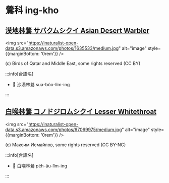 # 鶯科 ing-kho

## [漠地林鶯 サバクムシクイ Asian Desert Warbler](https://ebird.org/species/asdwar1)

<img src="https://inaturalist-open-data.s3.amazonaws.com/photos/1635533/medium.jpg" alt="image" style={{marginBottom: '0rem'}} />

<p className="image-caption">
(c) Birds of Qatar and Middle East, some rights reserved (CC BY)
</p>

:::info[台語名]

- 🎯 沙漠林鶯 sua-bôo-lîm-ing

:::

## [白喉林鶯 コノドジロムシクイ Lesser Whitethroat](https://ebird.org/species/leswhi4)

<img src="https://inaturalist-open-data.s3.amazonaws.com/photos/67069975/medium.jpg" alt="image" style={{marginBottom: '0rem'}} />

<p className="image-caption">
(c) Максим Исмайлов, some rights reserved (CC BY-NC)
</p>

:::info[台語名]

- 🎯 白喉林鶯 pe̍h-âu-lîm-ing

:::
